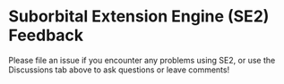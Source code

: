 # Suborbital Extension Engine (SE2) Feedback

Please file an issue if you encounter any problems using SE2, or use the Discussions tab above to ask questions or leave comments!
